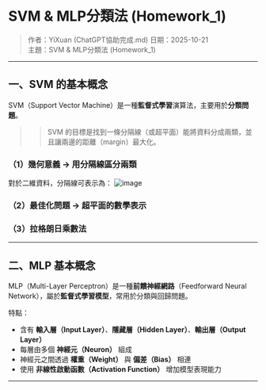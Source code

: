 # SVM & MLP分類法 (Homework_1)

> 作者：YiXuan (ChatGPT協助完成.md)
> 日期：2025-10-21  
> 主題：SVM & MLP分類法 (Homework_1)

---

## 一、SVM 的基本概念

SVM（Support Vector Machine）是一種**監督式學習**演算法，主要用於**分類問題**。
>> SVM 的目標是找到一條分隔線（或超平面）能將資料分成兩類，並且讓兩邊的距離（margin）最大化。

### （1）幾何意義 → 用分隔線區分兩類
對於二維資料，分隔線可表示為：
![image](https://charlesliuyx.github.io/2017/09/19/%E6%94%AF%E6%8C%81%E5%90%91%E9%87%8F%E6%9C%BASVM%E5%AD%A6%E4%B9%A0%E7%AC%94%E8%AE%B0/SVM-margin.jpg)
### （2）最佳化問題 → 超平面的數學表示


### （3）拉格朗日乘數法

---

## 二、MLP 基本概念

MLP（Multi-Layer Perceptron）是一種**前饋神經網路**（Feedforward Neural Network），屬於**監督式學習模型**，常用於分類與回歸問題。

特點：
- 含有 **輸入層（Input Layer）**、**隱藏層（Hidden Layer）**、**輸出層（Output Layer）**
- 每層由多個 **神經元（Neuron）** 組成
- 神經元之間透過 **權重（Weight）** 與 **偏差（Bias）** 相連
- 使用 **非線性啟動函數（Activation Function）** 增加模型表現能力

---

